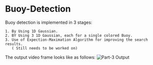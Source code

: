 # Buoy-Detection

Buoy detection is implemented in 3 stages:

    1. By Using 1D Gaussian.
    2. BY Using 3 1D Gaussian, each for a single colored Buoy.
    3. Use of Expection-Maximation Algorithm for improving the search results. 
       ( Still needs to be worked on)

The output video frame looks like as follows:
![Part-3 Output]('ColorSeg/Ouputs/Part3/Frames/out_193.jpg') 

